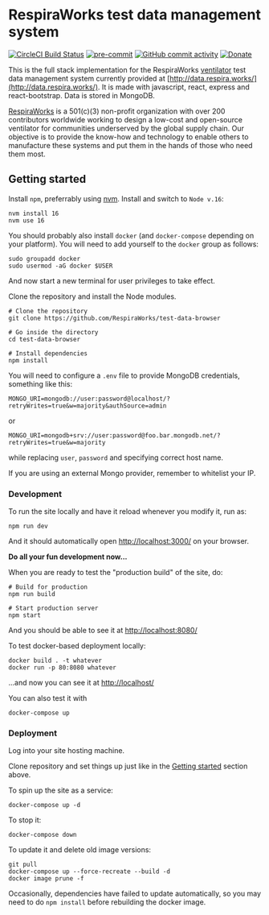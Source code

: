 # RespiraWorks test data management system

[![CircleCI Build Status](https://circleci.com/gh/RespiraWorks/test-data-browser.svg?style=shield)](https://circleci.com/gh/RespiraWorks/test-data-browser/tree/master)
[![pre-commit](https://img.shields.io/badge/pre--commit-enabled-brightgreen?logo=pre-commit&logoColor=white)](https://github.com/pre-commit/pre-commit)
[![GitHub commit activity](https://img.shields.io/github/commit-activity/m/RespiraWorks/test-data-browser)](https://github.com/RespiraWorks/test-data-browser/pulse)
[![Donate](https://img.shields.io/badge/donate-gofundme-blueviolet)](https://www.gofundme.com/f/RespiraWorks)

This is the full stack implementation for the RespiraWorks
[ventilator](https://github.com/RespiraWorks/Ventilator)
test data management system currently provided at
[http://data.respira.works/](http://data.respira.works/).
It is made with javascript, react, express and react-bootstrap. Data is stored in MongoDB.

[RespiraWorks](https://respira.works/) is a 501(c)(3) non-profit organization with over 200
contributors worldwide working to design a low-cost and open-source ventilator for communities
underserved by the global supply chain. Our objective is to provide the know-how and technology to
enable others to manufacture these systems and put them in the hands of those who need them most.

## Getting started

Install `npm`, preferrably using [nvm](https://github.com/nvm-sh/nvm). Install and switch to `Node v.16`:

```shell
nvm install 16
nvm use 16
```

You should probably also install `docker` (and `docker-compose` depending on your platform). You will need to add
yourself to the `docker` group as follows:

```shell
sudo groupadd docker
sudo usermod -aG docker $USER
```

And now start a new terminal for user privileges to take effect.

Clone the repository and install the Node modules.

```shell
# Clone the repository
git clone https://github.com/RespiraWorks/test-data-browser

# Go inside the directory
cd test-data-browser

# Install dependencies
npm install
```

You will need to configure a `.env` file to provide MongoDB credentials, something like this:

```dotenv
MONGO_URI=mongodb://user:password@localhost/?retryWrites=true&w=majority&authSource=admin
```
or
```dotenv
MONGO_URI=mongodb+srv://user:password@foo.bar.mongodb.net/?retryWrites=true&w=majority
```
while replacing `user`, `password` and specifying correct host name.

If you are using an external Mongo provider, remember to whitelist your IP.

### Development

To run the site locally and have it reload whenever you modify it, run as:

```shell
npm run dev
```
And it should automatically open [http://localhost:3000/](http://localhost:3000/) on your browser.

**Do all your fun development now...**

When you are ready to test the "production build" of the site, do:

```shell
# Build for production
npm run build

# Start production server
npm start
```

And you should be able to see it at [http://localhost:8080/](http://localhost:8080/)

To test docker-based deployment locally:

```shell
docker build . -t whatever
docker run -p 80:8080 whatever
```

...and now you can see it at [http://localhost/](http://localhost/)

You can also test it with
```shell
docker-compose up
```

### Deployment

Log into your site hosting machine.

Clone repository and set things up just like in the [Getting started](#getting-started) section above.

To spin up the site as a service:
```shell
docker-compose up -d
```

To stop it:
```shell
docker-compose down
```

To update it and delete old image versions:

```shell
git pull
docker-compose up --force-recreate --build -d
docker image prune -f
```

Occasionally, dependencies have failed to update automatically, so you may need to do `npm install` before rebuilding
the docker image.
